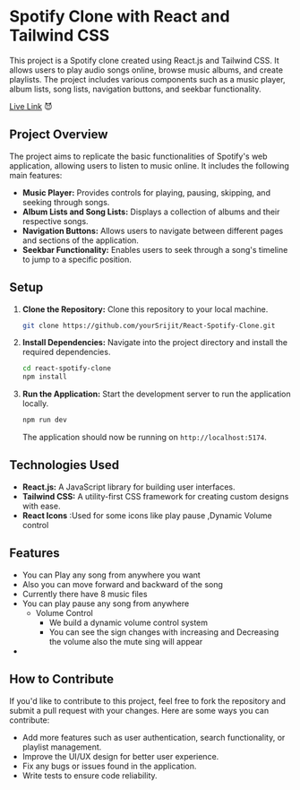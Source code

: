 # Spotify Clone with React and Tailwind CSS
This project is a Spotify clone created using React.js and Tailwind CSS. It allows users to play audio songs online, browse music albums, and create playlists. The project includes various components such as a music player, album lists, song lists, navigation buttons, and seekbar functionality.


[Live Link](https://splotify-clone-srijit.netlify.app/) 😈
## Project Overview

The project aims to replicate the basic functionalities of Spotify's web application, allowing users to listen to music online. It includes the following main features:

- **Music Player:** Provides controls for playing, pausing, skipping, and seeking through songs.
- **Album Lists and Song Lists:** Displays a collection of albums and their respective songs.
- **Navigation Buttons:** Allows users to navigate between different pages and sections of the application.
- **Seekbar Functionality:** Enables users to seek through a song's timeline to jump to a specific position.

## Setup

1. **Clone the Repository:** Clone this repository to your local machine.

   ```bash
   git clone https://github.com/yourSrijit/React-Spotify-Clone.git
   ```

2. **Install Dependencies:** Navigate into the project directory and install the required dependencies.

   ```bash
   cd react-spotify-clone
   npm install
   ```

3. **Run the Application:** Start the development server to run the application locally.

   ```bash
   npm run dev
   ```

   The application should now be running on `http://localhost:5174`.

## Technologies Used

- **React.js:** A JavaScript library for building user interfaces.
- **Tailwind CSS:** A utility-first CSS framework for creating custom designs with ease.
- **React Icons**  :Used for some icons like play pause ,Dynamic Volume control

## Features 
- You can Play any song from anywhere you want
- Also you can move forward and backward of the song
- Currently there have 8 music files
- You can play pause any song from anywhere 
  - Volume Control
    - We build a dynamic volume control system
    - You can see the sign changes with increasing and Decreasing the volume also the mute sing will appear
-    

## How to Contribute

If you'd like to contribute to this project, feel free to fork the repository and submit a pull request with your changes. Here are some ways you can contribute:

- Add more features such as user authentication, search functionality, or playlist management.
- Improve the UI/UX design for better user experience.
- Fix any bugs or issues found in the application.
- Write tests to ensure code reliability.


